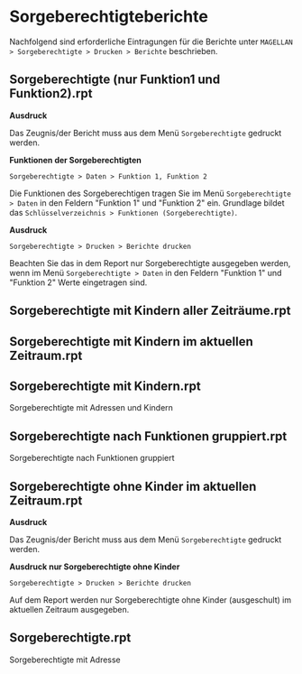 
# Sorgeberechtigteberichte

Nachfolgend sind erforderliche Eintragungen für die Berichte unter `MAGELLAN > Sorgeberechtigte > Drucken > Berichte` beschrieben.

## Sorgeberechtigte (nur Funktion1 und Funktion2).rpt

**Ausdruck**

Das Zeugnis/der Bericht muss aus dem Menü `Sorgeberechtigte` gedruckt werden.

**Funktionen der Sorgeberechtigten**

`Sorgeberechtigte > Daten > Funktion 1, Funktion 2`

Die Funktionen des Sorgeberechtigen tragen Sie im Menü `Sorgeberechtigte > Daten` in den Feldern "Funktion 1" und "Funktion 2" ein. Grundlage bildet das `Schlüsselverzeichnis > Funktionen (Sorgeberechtigte)`.

**Ausdruck**

`Sorgeberechtigte > Drucken > Berichte drucken`

Beachten Sie das in dem Report nur Sorgeberechtigte ausgegeben werden, wenn im Menü `Sorgeberechtigte > Daten` in den Feldern "Funktion 1" und "Funktion 2" Werte eingetragen sind.

## Sorgeberechtigte mit Kindern aller Zeiträume.rpt

## Sorgeberechtigte mit Kindern im aktuellen Zeitraum.rpt

## Sorgeberechtigte mit Kindern.rpt

Sorgeberechtigte mit Adressen und Kindern

## Sorgeberechtigte nach Funktionen gruppiert.rpt

Sorgeberechtigte nach Funktionen gruppiert

## Sorgeberechtigte ohne Kinder im aktuellen Zeitraum.rpt

**Ausdruck**

Das Zeugnis/der Bericht muss aus dem Menü `Sorgeberechtigte` gedruckt werden.

**Ausdruck nur Sorgeberechtigte ohne Kinder**

`Sorgeberechtigte > Drucken > Berichte drucken`

Auf dem Report werden nur Sorgeberechtigte ohne Kinder (ausgeschult) im aktuellen Zeitraum ausgegeben.

## Sorgeberechtigte.rpt

Sorgeberechtigte mit Adresse

